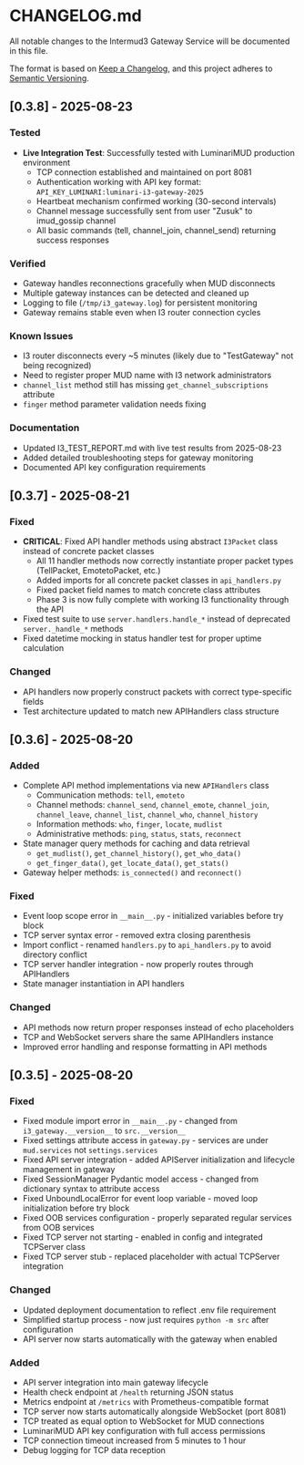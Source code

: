 # CHANGELOG.md

All notable changes to the Intermud3 Gateway Service will be documented in this file.

The format is based on [Keep a Changelog](https://keepachangelog.com/en/1.0.0/),
and this project adheres to [Semantic Versioning](https://semver.org/spec/v2.0.0.html).

## [0.3.8] - 2025-08-23

### Tested
- **Live Integration Test**: Successfully tested with LuminariMUD production environment
  - TCP connection established and maintained on port 8081
  - Authentication working with API key format: `API_KEY_LUMINARI:luminari-i3-gateway-2025`
  - Heartbeat mechanism confirmed working (30-second intervals)
  - Channel message successfully sent from user "Zusuk" to imud_gossip channel
  - All basic commands (tell, channel_join, channel_send) returning success responses

### Verified
- Gateway handles reconnections gracefully when MUD disconnects
- Multiple gateway instances can be detected and cleaned up
- Logging to file (`/tmp/i3_gateway.log`) for persistent monitoring
- Gateway remains stable even when I3 router connection cycles

### Known Issues
- I3 router disconnects every ~5 minutes (likely due to "TestGateway" not being recognized)
- Need to register proper MUD name with I3 network administrators
- `channel_list` method still has missing `get_channel_subscriptions` attribute
- `finger` method parameter validation needs fixing

### Documentation
- Updated I3_TEST_REPORT.md with live test results from 2025-08-23
- Added detailed troubleshooting steps for gateway monitoring
- Documented API key configuration requirements

## [0.3.7] - 2025-08-21

### Fixed
- **CRITICAL**: Fixed API handler methods using abstract `I3Packet` class instead of concrete packet classes
  - All 11 handler methods now correctly instantiate proper packet types (TellPacket, EmotetoPacket, etc.)
  - Added imports for all concrete packet classes in `api_handlers.py`
  - Fixed packet field names to match concrete class attributes
  - Phase 3 is now fully complete with working I3 functionality through the API
- Fixed test suite to use `server.handlers.handle_*` instead of deprecated `server._handle_*` methods
- Fixed datetime mocking in status handler test for proper uptime calculation

### Changed
- API handlers now properly construct packets with correct type-specific fields
- Test architecture updated to match new APIHandlers class structure

## [0.3.6] - 2025-08-20

### Added
- Complete API method implementations via new `APIHandlers` class
  - Communication methods: `tell`, `emoteto`
  - Channel methods: `channel_send`, `channel_emote`, `channel_join`, `channel_leave`, `channel_list`, `channel_who`, `channel_history`
  - Information methods: `who`, `finger`, `locate`, `mudlist`
  - Administrative methods: `ping`, `status`, `stats`, `reconnect`
- State manager query methods for caching and data retrieval
  - `get_mudlist()`, `get_channel_history()`, `get_who_data()`
  - `get_finger_data()`, `get_locate_data()`, `get_stats()`
- Gateway helper methods: `is_connected()` and `reconnect()`

### Fixed
- Event loop scope error in `__main__.py` - initialized variables before try block
- TCP server syntax error - removed extra closing parenthesis
- Import conflict - renamed `handlers.py` to `api_handlers.py` to avoid directory conflict
- TCP server handler integration - now properly routes through APIHandlers
- State manager instantiation in API handlers

### Changed
- API methods now return proper responses instead of echo placeholders
- TCP and WebSocket servers share the same APIHandlers instance
- Improved error handling and response formatting in API methods

## [0.3.5] - 2025-08-20

### Fixed
- Fixed module import error in `__main__.py` - changed from `i3_gateway.__version__` to `src.__version__`
- Fixed settings attribute access in `gateway.py` - services are under `mud.services` not `settings.services`
- Fixed API server integration - added APIServer initialization and lifecycle management in gateway
- Fixed SessionManager Pydantic model access - changed from dictionary syntax to attribute access
- Fixed UnboundLocalError for event loop variable - moved loop initialization before try block
- Fixed OOB services configuration - properly separated regular services from OOB services
- Fixed TCP server not starting - enabled in config and integrated TCPServer class
- Fixed TCP server stub - replaced placeholder with actual TCPServer integration

### Changed
- Updated deployment documentation to reflect .env file requirement
- Simplified startup process - now just requires `python -m src` after configuration
- API server now starts automatically with the gateway when enabled

### Added
- API server integration into main gateway lifecycle
- Health check endpoint at `/health` returning JSON status
- Metrics endpoint at `/metrics` with Prometheus-compatible format
- TCP server now starts automatically alongside WebSocket (port 8081)
- TCP treated as equal option to WebSocket for MUD connections
- LuminariMUD API key configuration with full access permissions
- TCP connection timeout increased from 5 minutes to 1 hour
- Debug logging for TCP data reception

